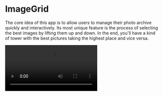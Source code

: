 # ImageGrid
The core idea of this app is to allow users to manage their photo archive quickly and interactively. Its most unique feature is the process of selecting the best images by lifting them up and down. In the end, you'll have a kind of tower with the best pictures taking the highest place and vice versa.

<video src='ImageGrid.mp4'/>

# Installation and development
use npm or yarn for install dependencies

```
make run
```

# Basic usage
use `shift up` and `shift down` to move image to upper and lower line

